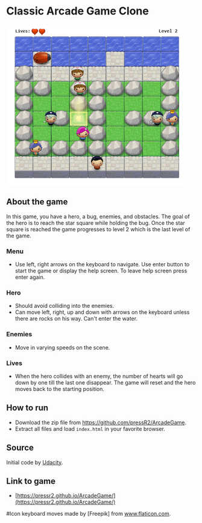 # Classic Arcade Game Clone
![my screenshot](images/Untitled7.PNG "Game screen")
## About the game
In this game, you have a hero, a bug, enemies, and obstacles. The goal of the hero is to reach the star square while holding the bug.
Once the star square is reached the game progresses to level 2 which is the last level of the game.
### Menu
* Use left, right arrows on the keyboard to navigate. Use enter button to start the game or display the help screen. To leave help screen press enter again.
### Hero
* Should avoid colliding into the enemies.
* Can move left, right, up and down with arrows on the keyboard unless there are rocks on his way. Can't enter the water.
### Enemies
* Move in varying speeds on the scene.
### Lives
* When the hero collides with an enemy, the number of hearts will go down by one till the last one disappear. The game will reset and the hero moves back to the starting position.
## How to run
* Download the zip file from https://github.com/pressR2/ArcadeGame.
* Extract all files and load `index.html` in your favorite browser.

## Source
Initial code by [Udacity](https://github.com/udacity/frontend-nanodegree-arcade-game).
## Link to game

* [https://pressr2.github.io/ArcadeGame/](https://pressr2.github.io/ArcadeGame/)

#Icon keyboard moves made by [Freepik] from www.flaticon.com.
